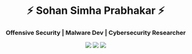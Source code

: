 <h1 align="center">⚡ Sohan Simha Prabhakar ⚡</h1>
<h3 align="center">Offensive Security | Malware Dev | Cybersecurity Researcher</h3>

<p align="center">
  <img src="https://img.shields.io/badge/Pwned%20the%20Net%20Today?-Yes!🔥-red?style=for-the-badge"/>
  <img src="https://img.shields.io/badge/TryHackMe-Top%201%25-%231f1f1f?style=for-the-badge&logo=tryhackme"/>
  <img src="https://img.shields.io/badge/CEH-124%2F125-blue?style=for-the-badge"/>
</p>
